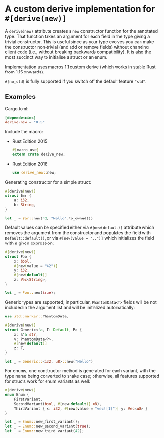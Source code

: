 # A custom derive implementation for `#[derive(new)]`

A `derive(new)` attribute creates a `new` constructor function for the annotated
type. That function takes an argument for each field in the type giving a
trivial constructor. This is useful since as your type evolves you can make the
constructor non-trivial (and add or remove fields) without changing client code
(i.e., without breaking backwards compatibility). It is also the most succinct
way to initialise a struct or an enum.

Implementation uses macros 1.1 custom derive (which works in stable Rust from
1.15 onwards).

`#[no_std]` is fully supported if you switch off the default feature `"std"`.

## Examples

Cargo.toml:

```toml
[dependencies]
derive-new = "0.5"
```

Include the macro:

* Rust Edition 2015

  ```rust
  #[macro_use]
  extern crate derive_new;
  ```

* Rust Edition 2018
  ```rust
  use derive_new::new;
  ```

Generating constructor for a simple struct:

```rust
#[derive(new)]
struct Bar {
    a: i32,
    b: String,
}

let _ = Bar::new(42, "Hello".to_owned());
```

Default values can be specified either via `#[new(default)]` attribute which removes
the argument from the constructor and populates the field with `Default::default()`,
or via `#[new(value = "..")]` which initializes the field with a given expression:

```rust
#[derive(new)]
struct Foo {
    x: bool,
    #[new(value = "42")]
    y: i32,
    #[new(default)]
    z: Vec<String>,
}

let _ = Foo::new(true);
```

Generic types are supported; in particular, `PhantomData<T>` fields will be not
included in the argument list and will be initialized automatically:

```rust
use std::marker::PhantomData;

#[derive(new)]
struct Generic<'a, T: Default, P> {
    x: &'a str,
    y: PhantomData<P>,
    #[new(default)]
    z: T,
}

let _ = Generic::<i32, u8>::new("Hello");
```

For enums, one constructor method is generated for each variant, with the type
name being converted to snake case; otherwise, all features supported for
structs work for enum variants as well:

```rust
#[derive(new)]
enum Enum {
    FirstVariant,
    SecondVariant(bool, #[new(default)] u8),
    ThirdVariant { x: i32, #[new(value = "vec![1]")] y: Vec<u8> }
}

let _ = Enum::new_first_variant();
let _ = Enum::new_second_variant(true);
let _ = Enum::new_third_variant(42);
```
